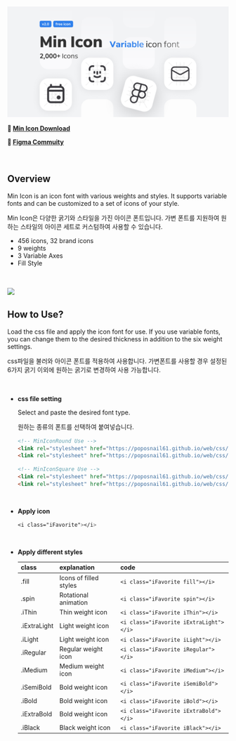 
<img src="https://github.com/poposnail61/MinIcon/blob/main/Cover.jpg?raw=true">


**🔗 [Min Icon Download](https://github.com/poposnail61/min-icon/releases/download/v2.0/min-icon.zip)**

**🔗 [Figma Commuity](https://www.figma.com/community/file/1102264404570708098/Min-Icon---Variable-icon-font)**
<br><br><br>



## Overview

Min Icon is an icon font with various weights and styles. It supports variable fonts and can be customized to a set of icons of your style.

Min Icon은 다양한 굵기와 스타일을 가진 아이콘 폰트입니다. 가변 폰트를 지원하여 원하는 스타일의 아이콘 세트로 커스텀하여 사용할 수 있습니다.<br>

- 456 icons, 32 brand icons
- 9 weights
- 3 Variable Axes
- Fill Style
<br><br><br>

<img src="https://github.com/poposnail61/MinIcon/blob/main/ani.gif?raw=true" max-width="400">



## How to Use?

Load the css file and apply the icon font for use. If you use variable fonts, you can change them to the desired thickness in addition to the six weight settings.

css파일을 불러와 아이콘 폰트를 적용하여 사용합니다. 가변폰트를 사용할 경우 설정된 6가지 굵기 이외에 원하는 굵기로 변경하여 사용 가능합니다.<br>
<br><br>

- **css file setting**
    
    Select and paste the desired font type.<br>
    
    원하는 종류의 폰트를 선택하여 붙여넣습니다.

    ```html
    <!-- MinIconRound Use -->
    <link rel="stylesheet" href="https://poposnail61.github.io/web/css/minIcon-round.css">
    <link rel="stylesheet" href="https://poposnail61.github.io/web/css/icon.css">
    ```

    ```html
    <!-- MinIconSquare Use -->
    <link rel="stylesheet" href="https://poposnail61.github.io/web/css/minIcon-square.css">
    <link rel="stylesheet" href="https://poposnail61.github.io/web/css/icon.css">
    ```
    
    <br>
- **Apply icon**
    
    ```css
    <i class="iFavorite"></i>
    ```
    
    <br>
- **Apply different styles**
    
    
    | class | explanation | code |
    | --- | --- | --- |
    | .fill | Icons of filled styles | ``` <i class="iFavorite fill"></i> ``` |
    | .spin | Rotational animation | ``` <i class="iFavorite spin"></i> ``` |
    | .iThin | Thin weight icon | ``` <i class="iFavorite iThin"></i> ``` |
    | .iExtraLight | Light weight icon | ``` <i class="iFavorite iExtraLight"></i> ``` |
    | .iLight | Light weight icon | ``` <i class="iFavorite iLight"></i> ``` |
    | .iRegular | Regular weight icon | ``` <i class="iFavorite iRegular"></i> ``` |
    | .iMedium | Medium weight icon | ``` <i class="iFavorite iMedium"></i> ``` |
    | .iSemiBold | Bold weight icon | ``` <i class="iFavorite iSemiBold"></i> ``` |
    | .iBold | Bold weight icon | ``` <i class="iFavorite iBold"></i> ``` |
    | .iExtraBold | Bold weight icon | ``` <i class="iFavorite iExtraBold"></i> ``` |
    | .iBlack | Black weight icon | ``` <i class="iFavorite iBlack"></i> ``` |
    
    <br><br>
